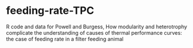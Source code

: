 # feeding-rate-TPC
R code and data for Powell and Burgess, How modularity and heterotrophy complicate the understanding of causes of thermal performance curves: the case of feeding rate in a filter feeding animal
